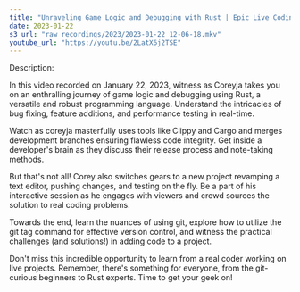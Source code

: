 ```yaml
---
title: "Unraveling Game Logic and Debugging with Rust | Epic Live Coding Session"
date: 2023-01-22
s3_url: "raw_recordings/2023/2023-01-22 12-06-18.mkv"
youtube_url: "https://youtu.be/2LatX6j2TSE"
---
```


Description:

In this video recorded on January 22, 2023, witness as Coreyja takes you on an enthralling journey of game logic and debugging using Rust, a versatile and robust programming language. Understand the intricacies of bug fixing, feature additions, and performance testing in real-time.

Watch as coreyja masterfully uses tools like Clippy and Cargo and merges development branches ensuring flawless code integrity. Get inside a developer's brain as they discuss their release process and note-taking methods.

But that's not all! Corey also switches gears to a new project revamping a text editor, pushing changes, and testing on the fly. Be a part of his interactive session as he engages with viewers and crowd sources the solution to real coding problems.

Towards the end, learn the nuances of using git, explore how to utilize the git tag command for effective version control, and witness the practical challenges (and solutions!) in adding code to a project.

Don't miss this incredible opportunity to learn from a real coder working on live projects. Remember, there's something for everyone, from the git-curious beginners to Rust experts. Time to get your geek on!

